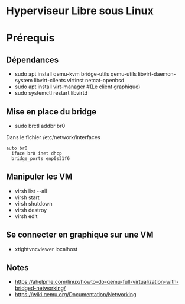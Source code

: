 # Hyperviseur Libre sous Linux

# Prérequis

## Dépendances 
 - sudo apt install qemu-kvm bridge-utils qemu-utils libvirt-daemon-system libvirt-clients virtinst netcat-openbsd
 - sudo apt install virt-manager #(Le client graphique)
 - sudo systemctl restart libvirtd

## Mise en place du bridge 
 - sudo brctl addbr br0

Dans le fichier /etc/network/interfaces
```
auto br0
  iface br0 inet dhcp
  bridge_ports enp0s31f6
```

## Manipuler les VM 
 - virsh list --all
 - virsh start <vm-name>
 - virsh shutdown <vm-name>
 - virsh destroy <vm-name>
 - virsh edit <vm-name>

## Se connecter en graphique sur une VM 
 - xtightvncviewer localhost

## Notes
 - https://ahelpme.com/linux/howto-do-qemu-full-virtualization-with-bridged-networking/
 - https://wiki.qemu.org/Documentation/Networking
